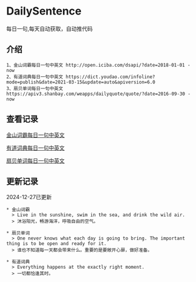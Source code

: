 # DailySentence

每日一句,每天自动获取，自动推代码

## 介绍

```
1、金山词霸每日一句中英文 http://open.iciba.com/dsapi/?date=2018-01-01 - now
2、有道词典每日一句中英文 https://dict.youdao.com/infoline?mode=publish&date=2021-03-15&update=auto&apiversion=6.0
3、扇贝单词每日一句中英文 https://apiv3.shanbay.com/weapps/dailyquote/quote/?date=2016-09-30 - now
```

## 查看记录

[金山词霸每日一句中英文](./data/iciba/)

[有道词典每日一句中英文](./data/youdao/)

[扇贝单词每日一句中英文](./data/shanbay/)

## 更新记录
2024-12-27已更新 
```
* 金山词霸
  > Live in the sunshine, swim in the sea, and drink the wild air.
  > 沐浴阳光，畅游海洋，呼吸自由的空气。

* 扇贝单词
  > One never knows what each day is going to bring. The important thing is to be open and ready for it.
  > 谁也不知道每一天都会带来什么。重要的是要敞开心扉，做好准备。

* 有道词典
  > Everything happens at the exactly right moment.
  > 一切都恰逢其时。

```
